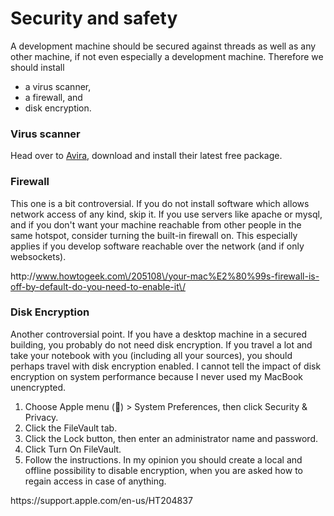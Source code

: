 # Security and safety

A development machine should be secured against threads as well as any other machine, if not even especially a development machine. Therefore we should install

* a virus scanner,
* a firewall, and
* disk encryption.

### Virus scanner

Head over to [Avira](https://www.avira.com/), download and install their latest free package.

### Firewall

This one is a bit controversial. If you do not install software which allows network access of any kind, skip it. If you use servers like apache or mysql, and if you don't want your machine reachable from other people in the same hotspot, consider turning the built-in firewall on. This especially applies if you develop software reachable over the network \(and if only websockets\).

http:\/\/www.howtogeek.com\/205108\/your-mac%E2%80%99s-firewall-is-off-by-default-do-you-need-to-enable-it\/

### Disk Encryption

Another controversial point. If you have a desktop machine in a secured building, you probably do not need disk encryption. If you travel a lot and take your notebook with you \(including all your sources\), you should perhaps travel with disk encryption enabled. I cannot tell the impact of disk encryption on system performance because I never used my MacBook unencrypted.

1. Choose Apple menu \(\) &gt; System Preferences, then click Security & Privacy.
2. Click the FileVault tab.
3. Click the Lock button, then enter an administrator name and password.
4. Click Turn On FileVault.
5. Follow the instructions. In my opinion you should create a local and offline possibility to disable encryption, when you are asked how to regain access in case of anything.

https:\/\/support.apple.com\/en-us\/HT204837

